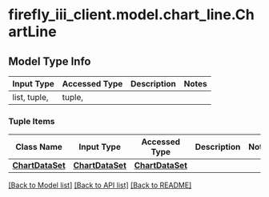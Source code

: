 # firefly_iii_client.model.chart_line.ChartLine

## Model Type Info
Input Type | Accessed Type | Description | Notes
------------ | ------------- | ------------- | -------------
list, tuple,  | tuple,  |  | 

### Tuple Items
Class Name | Input Type | Accessed Type | Description | Notes
------------- | ------------- | ------------- | ------------- | -------------
[**ChartDataSet**](ChartDataSet.md) | [**ChartDataSet**](ChartDataSet.md) | [**ChartDataSet**](ChartDataSet.md) |  | 

[[Back to Model list]](../../README.md#documentation-for-models) [[Back to API list]](../../README.md#documentation-for-api-endpoints) [[Back to README]](../../README.md)

